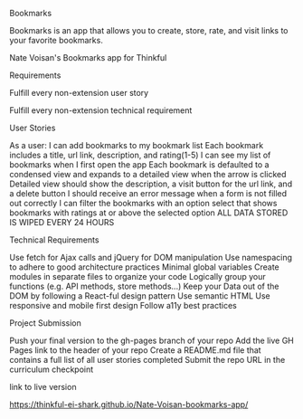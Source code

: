 Bookmarks

Bookmarks is an app that allows you to create, store, rate, and visit links to your favorite bookmarks.

Nate Voisan's Bookmarks app for Thinkful

Requirements

Fulfill every non-extension user story

Fulfill every non-extension technical requirement

User Stories

As a user: I can add bookmarks to my bookmark list Each bookmark includes a title, url link, description, and rating(1-5) I can see my list of bookmarks when I first open the app Each bookmark is defaulted to a condensed view and expands to a detailed view when the arrow is clicked Detailed view should show the description, a visit button for the url link, and a delete button I should receive an error message when a form is not filled out correctly I can filter the bookmarks with an option select that shows bookmarks with ratings at or above the selected option ALL DATA STORED IS WIPED EVERY 24 HOURS

Technical Requirements

Use fetch for Ajax calls and jQuery for DOM manipulation Use namespacing to adhere to good architecture practices Minimal global variables Create modules in separate files to organize your code Logically group your functions (e.g. API methods, store methods...) Keep your Data out of the DOM by following a React-ful design pattern Use semantic HTML Use responsive and mobile first design Follow a11y best practices

Project Submission

Push your final version to the gh-pages branch of your repo Add the live GH Pages link to the header of your repo Create a README.md file that contains a full list of all user stories completed Submit the repo URL in the curriculum checkpoint

link to live version

https://thinkful-ei-shark.github.io/Nate-Voisan-bookmarks-app/